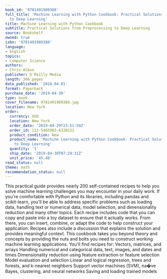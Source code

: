 ```yaml
---
book_id: '9781491989388'
full_title: 'Machine Learning with Python Cookbook: Practical Solutions from Preprocessing
  to Deep Learning'
title: Machine Learning with Python Cookbook
subtitle: Practical Solutions from Preprocessing to Deep Learning
source: Bookshelf
owned: true
isbn: '9781491989388'
language:
- English
topics:
- Computer Science
authors:
- Chris Albon
publisher: O'Reilly Media
length: 366 pages
date_published: '2018-04-01'
format: Paperback
purchase_date: '2019-04-30'
type: book
cover_filename: 9781491989388.jpg
location: New York
order:
  currency: USD
  location: New York
  order_date: '2019-04-29T23:51:59Z'
  order_id: 113-5465902-6320222
  product_condition: New
  product_name: 'Machine Learning with Python Cookbook: Practical Solutions from Preprocessing
    to Deep Learning'
  quantity: '1'
  ship_date: '2019-04-30T07:29:31Z'
  unit_price: '45.48'
read_status: null
theme: math
recommendation_status: null
---
```

This practical guide provides nearly 200 self-contained recipes to help you solve machine learning challenges you may encounter in your daily work. If you're comfortable with Python and its libraries, including pandas and scikit-learn, you'll be able to address specific problems such as loading data, handling text or numerical data, model selection, and dimensionality reduction and many other topics.
Each recipe includes code that you can copy and paste into a toy dataset to ensure that it actually works. From there, you can insert, combine, or adapt the code to help construct your application. Recipes also include a discussion that explains the solution and provides meaningful context. This cookbook takes you beyond theory and concepts by providing the nuts and bolts you need to construct working machine learning applications.
You'll find recipes for:
Vectors, matrices, and arrays
Handling numerical and categorical data, text, images, and dates and times
Dimensionality reduction using feature extraction or feature selection
Model evaluation and selection
Linear and logical regression, trees and forests, and k-nearest neighbors
Support vector machines (SVM), na�ve Bayes, clustering, and neural networks
Saving and loading trained models

